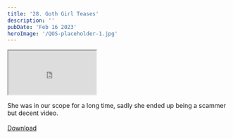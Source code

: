 ```yaml
---
title: '28. Goth Girl Teases'
description: ''
pubDate: 'Feb 16 2023'
heroImage: '/QOS-placeholder-1.jpg'
---
```

<iframe src="https://drive.google.com/file/d/11Ks665J84dfmn5yomVYVb7cOqmt_eedk/preview" width="200" height="100" allow="autoplay" allowfullscreen="allowfullscreen"></iframe>

She was in our scope for a long time, sadly she ended up being a scammer but decent video.
<br>
<br>
<a class="read_more" href="https://drive.google.com/file/d/11Ks665J84dfmn5yomVYVb7cOqmt_eedk/view?usp=sharing">Download</a>